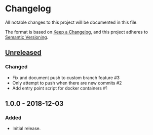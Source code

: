 # Changelog
All notable changes to this project will be documented in this file.

The format is based on [Keep a Changelog](https://keepachangelog.com/en/1.0.0/),
and this project adheres to [Semantic Versioning](https://semver.org/spec/v2.0.0.html).

## [Unreleased]
### Changed
- Fix and document push to custom branch feature #3
- Only attempt to push when there are new commits #2
- Add entry point script for docker containers #1

## 1.0.0 - 2018-12-03
### Added
- Initial release.

[Unreleased]: https://github.com/znerol/git-gau/compare/v1.0.0...HEAD

